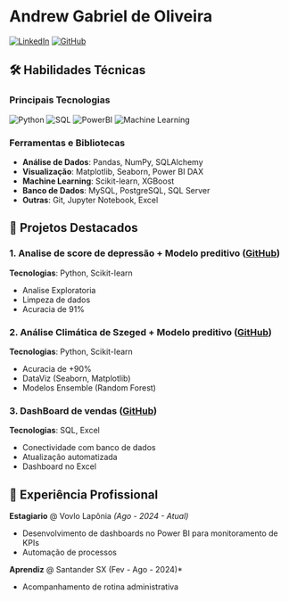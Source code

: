 # Andrew Gabriel de Oliveira

[![LinkedIn](https://img.shields.io/badge/LinkedIn-0077B5?style=for-the-badge&logo=linkedin&logoColor=white)](https://www.linkedin.com/in/seu-linkedin)
[![GitHub](https://img.shields.io/badge/GitHub-100000?style=for-the-badge&logo=github&logoColor=white)](https://github.com/seu-github)


## 🛠 Habilidades Técnicas

### **Principais Tecnologias**
![Python](https://img.shields.io/badge/Python-3776AB?style=for-the-badge&logo=python&logoColor=white)
![SQL](https://img.shields.io/badge/SQL-4479A1?style=for-the-badge&logo=postgresql&logoColor=white)
![PowerBI](https://img.shields.io/badge/Power_BI-F2C811?style=for-the-badge&logo=powerbi&logoColor=black)
![Machine Learning](https://img.shields.io/badge/Machine_Learning-01D277?style=for-the-badge&logo=scikitlearn&logoColor=white)

### **Ferramentas e Bibliotecas**
- **Análise de Dados**: Pandas, NumPy, SQLAlchemy
- **Visualização**: Matplotlib, Seaborn, Power BI DAX
- **Machine Learning**: Scikit-learn, XGBoost
- **Banco de Dados**: MySQL, PostgreSQL, SQL Server
- **Outras**: Git, Jupyter Notebook, Excel

## 📂 Projetos Destacados

### 1. Analise de score de depressão + Modelo preditivo ([GitHub](https://github.com/andrewgabr/Depressao_score))
**Tecnologias**: Python, Scikit-learn
- Analise Exploratoria
- Limpeza de dados
- Acuracia de 91%

### 2. Análise Climática de Szeged + Modelo preditivo ([GitHub](https://github.com/andrewgabr/Analise_Climatica_Szeged-Regressao))
**Tecnologias**: Python, Scikit-learn
- Acuracia de +90%
- DataViz (Seaborn, Matplotlib)
- Modelos Ensemble (Random Forest)

### 3. DashBoard de vendas ([GitHub](https://github.com/andrewgabr/DashBoard_vendas/tree/master))
**Tecnologias**: SQL, Excel
- Conectividade com banco de dados
- Atualização automatizada
- Dashboard no Excel

## 💼 Experiência Profissional

**Estagiario** @ Vovlo Lapônia *(Ago - 2024 - Atual)*  
- Desenvolvimento de dashboards no Power BI para monitoramento de KPIs
- Automação de processos

**Aprendiz** @ Santander SX (Fev - Ago - 2024)*  
- Acompanhamento de rotina administrativa
